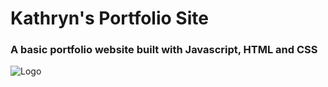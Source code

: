 # Kathryn's Portfolio Site

### A basic portfolio website built with Javascript, HTML and CSS

![Logo](https://i.imgur.com/GsNWCe6.png)
